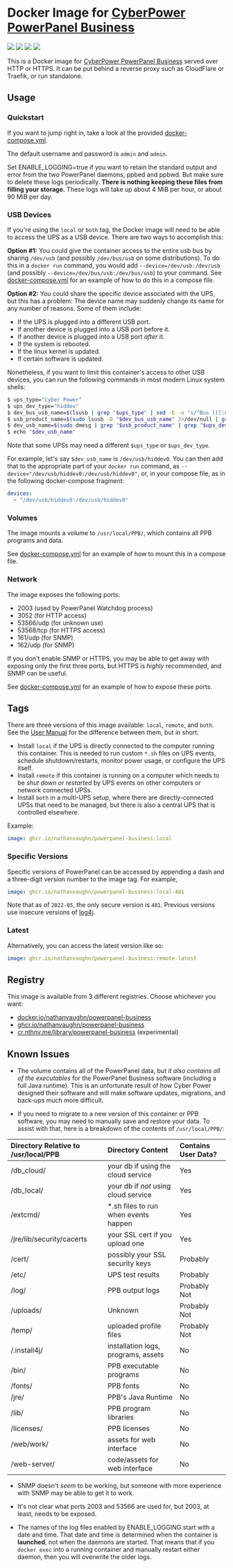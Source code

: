 # Docker Image for [CyberPower PowerPanel Business](https://www.cyberpowersystems.com/products/software/power-panel-business/)

[![](https://img.shields.io/docker/v/nathanvaughn/powerpanel-business)](https://hub.docker.com/r/nathanvaughn/powerpanel-business)
[![](https://img.shields.io/docker/image-size/nathanvaughn/powerpanel-business)](https://hub.docker.com/r/nathanvaughn/powerpanel-business)
[![](https://img.shields.io/docker/pulls/nathanvaughn/powerpanel-business)](https://hub.docker.com/r/nathanvaughn/powerpanel-business)
[![](https://img.shields.io/github/license/nathanvaughn/powerpanel-business-docker)](https://github.com/NathanVaughn/powerpanel-business-docker)

This is a Docker image for [CyberPower PowerPanel Business](https://www.cyberpowersystems.com/products/software/power-panel-business/) served
over HTTP or HTTPS. It can be put behind a reverse proxy such as CloudFlare
or Traefik, or run standalone.

## Usage

### Quickstart

If you want to jump right in, take a look at the provided [docker-compose.yml](https://github.com/NathanVaughn/powerpanel-business-docker/blob/master/docker-compose.yml).

The default username and password is `admin` and `admin`.

Set ENABLE_LOGGING=true if you want to retain the standard output and
error from the two PowerPanel daemons, ppbed and ppbwd. But make sure
to delete these logs periodically. **There is nothing keeping these 
files from filling your storage.** These logs will take up about 
4 MiB per hour, or about 90 MiB per day.

### USB Devices

If you're using the `local` or `both` tag, the Docker image will need to be
able to access the UPS as a USB device. There are two ways to accomplish this:

**Option #1:** You could give the container access to the entire usb bus by sharing
`/dev/usb` (and possibly `/dev/bus/usb` on some distributions). To do this
in a `docker run` command, you would add `--device=/dev/usb:/dev/usb` (and
possibly `--device=/dev/bus/usb:/dev/bus/usb`) to your command. See
[docker-compose.yml](https://github.com/NathanVaughn/powerpanel-business-docker/blob/master/docker-compose.yml) for an example of how to do this in a compose file.

**Option #2:** You could share the specific device associated with the UPS,
but this has a problem: The device name may suddenly change its name for
any number of reasons. Some of them include:

- If the UPS is plugged into a different USB port.
- If another device is plugged into a USB port before it.
- If another device is plugged into a USB port *after* it.
- If the system is rebooted.
- If the linux kernel is updated.
- If certain software is updated.

Nonetheless, if you want to limit this container's access to other USB devices,
you can run the following commands in most modern Linux system shells:

```bash
$ ups_type="Cyber Power"
$ ups_dev_type="hiddev"
$ dev_bus_usb_name=$(lsusb | grep "$ups_type" | sed -E -e "s/^Bus ([[:digit:]][[:digit:]][[:digit:]]) Device ([[:digit:]][[:digit:]][[:digit:]]):.+$/\/dev\/bus\/usb\/\1\/\2/")
$ usb_product_name=$(sudo lsusb -D "$dev_bus_usb_name" 2>/dev/null | grep "iProduct" | sed -E -e "s/\s*iProduct\s*[0-9]*\s*//")
$ dev_usb_name=$(sudo dmesg | grep "$usb_product_name" | grep "$ups_dev_type" | tail -n 1 | sed -E -e "s/.*$ups_dev_type([0-9]+).*/\/dev\/usb\/$ups_dev_type\1/")
$ echo "$dev_usb_name"
```

Note that some UPSs may need a different `$ups_type` or `$ups_dev_type`.

For example, let's say `$dev_usb_name` is `/dev/usb/hiddev0`. You can
then add that to the appropriate part of your `docker run` command, 
as `--device="/dev/usb/hiddev0:/dev/usb/hiddev0"`, or, in your 
compose file, as in the following docker-compose fragment:

```yml
devices:
  - "/dev/usb/hiddev0:/dev/usb/hiddev0"
```

### Volumes

The image mounts a volume to `/usr/local/PPB/`, which contains all PPB programs and data.

See [docker-compose.yml](https://github.com/NathanVaughn/powerpanel-business-docker/blob/master/docker-compose.yml) for an example of how to mount this in a compose file.

### Network

The image exposes the following ports:
- 2003 (used by PowerPanel Watchdog process)
- 3052 (for HTTP access)
- 53566/udp (for unknown use)
- 53568/tcp (for HTTPS access)
- 161/udp (for SNMP)
- 162/udp (for SNMP)

If you don't enable SNMP or HTTPS, you may be able to get away
with exposing only the first three ports, but HTTPS is *highly*
recommended, and SNMP can be useful.

See [docker-compose.yml](https://github.com/NathanVaughn/powerpanel-business-docker/blob/master/docker-compose.yml) for an example of how to expose these ports.

## Tags

There are three versions of this image available: `local`, `remote`, 
and `both`. See the [User Manual](https://dl4jz3rbrsfum.cloudfront.net/documents/CyberPower_UM_PowerPanel-Business-481.pdf) for the difference between them, 
but in short:
- Install `local` if the UPS is directly connected to the computer
running this container. This is needed to run custom `*.sh`
files on UPS events, schedule shutdown/restarts, monitor power usage,
or configure the UPS itself.
- Install `remote` if this container is running on a computer which
needs to be *shut down or restarted* by UPS events on other computers
or network connected UPSs.
- Install `both` in a multi-UPS setup, where there are directly-connected
UPSs that need to be managed, but there is also a central UPS that is 
controlled elsewhere.

Example:
```yml
image: ghcr.io/nathanvaughn/powerpanel-business:local
```

### Specific Versions

Specific versions of PowerPanel can be accessed by appending a dash and a
three-digit version number to the image tag. For example,

```yml
image: ghcr.io/nathanvaughn/powerpanel-business:local-481
```

Note that as of `2022-05`, the only secure version is `481`. Previous
versions use insecure versions of [log4j](https://www.cve.org/CVERecord?id=CVE-2021-44228).

### Latest

Alternatively, you can access the latest version like so:

```yml
image: ghcr.io/nathanvaughn/powerpanel-business:remote-latest
```

## Registry

This image is available from 3 different registries. Choose whichever you want:

- [docker.io/nathanvaughn/powerpanel-business](https://hub.docker.com/r/nathanvaughn/powerpanel-business)
- [ghcr.io/nathanvaughn/powerpanel-business](https://github.com/users/nathanvaughn/packages/container/package/powerpanel-business)
- [cr.nthnv.me/library/powerpanel-business](https://cr.nthnv.me/harbor/projects/1/repositories/powerpanel-business) (experimental)

## Known Issues

- The volume contains all of the PowerPanel data, but *it also contains all 
of the executables* for the PowerPanel Business software (including a full 
Java runtime). This is an unfortunate result of how Cyber Power designed their
software and will make software updates, migrations, and back-ups much 
more difficult.

- If you need to migrate to a new version of this container or PPB software,
you may need to manually save and restore your data. To assist with that,
here is a breakdown of the contents of `/usr/local/PPB/`:

| Directory Relative to /usr/local/PPB  | Directory Content         | Contains User Data?  |
| :-------------------------| :------------------------------------ | :------------------- |
| /db_cloud/                | your db if using the cloud service    | Yes                  |
| /db_local/                | your db if *not* using cloud service  | Yes                  |
| /extcmd/                  | \*.sh files to run when events happen | Yes                  |
| /jre/lib/security/cacerts | your SSL cert if you upload one       | Yes                  |
| /cert/                    | possibly your SSL security keys       | Probably             |
| /etc/                     | UPS test results                      | Probably             |
| /log/                     | PPB output logs                       | Probably Not         |
| /uploads/                 | Unknown                               | Probably Not         |
| /temp/                    | uploaded profile files                | Probably Not         |
| /.install4j/              | installation logs, programs, assets   | No                   |
| /bin/                     | PPB executable programs               | No                   |
| /fonts/                   | PPB fonts                             | No                   |
| /jre/                     | PPB's Java Runtime                    | No                   |
| /lib/                     | PPB program libraries                 | No                   |
| /licenses/                | PPB licenses                          | No                   |
| /web/work/                | assets for web interface              | No                   |
| /web-server/              | code/assets for web interface         | No                   |

- SNMP doesn't *seem* to be working, but someone with more experience with SNMP may be able to
get it to work.

- It's not clear what ports 2003 and 53566 are used for, but 2003, at least, needs to be exposed.

- The names of the log files enabled by ENABLE_LOGGING start with a date and time. That date and 
time is determined when the container is **launched**, not when the daemons are started. That 
means that if you `docker exec` into a running container and manually restart either daemon,
then you will overwrite the older logs.
